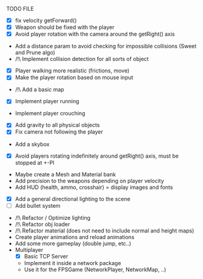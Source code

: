 TODO FILE 

- [X] fix velocity getForward()
- [X] Weapon should be fixed with the player
- [X] Avoid player rotation with the camera around the getRight() axis
- Add a distance param to avoid checking for impossible collisions (Sweet and Prune algo)
- /!\ Implement collision detection for all sorts of object
- [X] Player walking more realistic (frictions, move)
- [X] Make the player rotation based on mouse input
- /!\ Add a basic map
- [X] Implement player running
- Implement player crouching
- [X] Add gravity to all physical objects
- [X] Fix camera not following the player
- Add a skybox
- [X] Avoid players rotating indefinitely around getRight() axis, must be stopped at +-PI
- Maybe create a Mesh and Material bank
- Add precision to the weapons depending on player velocity
- Add HUD (health, ammo, crosshair) = display images and fonts
- [X] Add a general directional lighting to the scene
- [ ] Add bullet system
- /!\ Refactor / Optimize lighting
- /!\ Refactor obj loader
- /!\ Refactor material (does not need to include normal and height maps)
- Create player animations and reload animations
- Add some more gameplay (double jump, etc..)
- Multiplayer
    - [X] Basic TCP Server
    - Implement it inside a network package
    - Use it for the FPSGame (NetworkPlayer, NetworkMap, ..)
